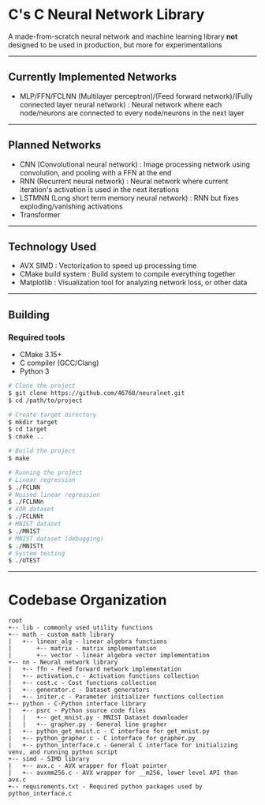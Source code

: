 # C's C Neural Network Library
A made-from-scratch neural network and machine learning library **not** designed to be used in production, but
more for experimentations

---

## Currently Implemented Networks
- MLP/FFN/FCLNN (Multilayer perceptron)/(Feed forward network)/(Fully connected layer neural network)
: Neural network where each node/neurons are connected to every node/neurons in the next layer

---

## Planned Networks
- CNN (Convolutional neural network)
: Image processing network using convolution, and pooling with a FFN at the end
- RNN (Recurrent neural network)
: Neural network where current iteration's activation is used in the next iterations
- LSTMNN (Long short term memory neural network)
: RNN but fixes exploding/vanishing activations
- Transformer

---

## Technology Used
- AVX SIMD
: Vectorization to speed up processing time
- CMake build system
: Build system to compile everything together
- Matplotlib
: Visualization tool for analyzing network loss, or other data

---

## Building
### Required tools
- CMake 3.15+
- C compiler (GCC/Clang)
- Python 3
```sh
# Clone the project
$ git clone https://github.com/46768/neuralnet.git
$ cd /path/to/project

# Create target directory
$ mkdir target
$ cd target
$ cmake ..

# Build the project
$ make

# Running the project
# Linear regression
$ ./FCLNN
# Noised linear regression
$ ./FCLNNn
# XOR dataset
$ ./FCLNNt
# MNIST dataset
$ ./MNIST
# MNIST dataset (debugging)
$ ./MNISTt
# System testing
$ ./UTEST
```

---

# Codebase Organization
```
root
+-- lib - commonly used utility functions
+-- math - custom math library
|   +-- linear_alg - linear algebra functions
|       +-- matrix - matrix implementation
|       +-- vector - linear algebra vector implementation
+-- nn - Neural network library
|   +-- ffn - Feed forward network implementation
|   +-- activation.c - Activation functions collection
|   +-- cost.c - Cost functions collection
|   +-- generator.c - Dataset generators
|   +-- initer.c - Parameter initializer functions collection
+-- python - C-Python interface library
|   +-- psrc - Python source code files
|   |   +-- get_mnist.py - MNIST Dataset downloader
|   |   +-- grapher.py - General line grapher
|   +-- python_get_mnist.c - C interface for get_mnist.py
|   +-- python_grapher.c - C interface for grapher.py
|   +-- python_interface.c - General C interface for initializing venv, and running python script
+-- simd - SIMD library
|   +-- avx.c - AVX wrapper for float pointer
|   +-- avxmm256.c - AVX wrapper for __m256, lower level API than avx.c
+-- requirements.txt - Required python packages used by python_interface.c
```
